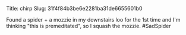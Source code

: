 Title: chirp
Slug: 31f4f84b3be6e2281ba31de6655601b0

Found a spider + a mozzie in my downstairs loo for the 1st time and I'm thinking "this is premeditated", so I squash the mozzie. #SadSpider
